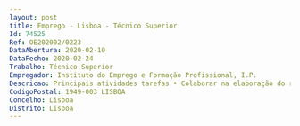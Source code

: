 ```yaml
--- 
layout: post
title: Emprego - Lisboa - Técnico Superior
Id: 74525
Ref: OE202002/0223
DataAbertura: 2020-02-10
DataFecho: 2020-02-24
Trabalho: Técnico Superior
Empregador: Instituto do Emprego e Formação Profissional, I.P.
Descricao: Principais atividades tarefas • Colaborar na elaboração do relatório anual sobre a evolução da negociação coletiva • Participar nos projetos de parceria desenvolvidos pelo Centro de Relações Laborais ao nível nacional e internacional • Proceder a recolha de dados, para acompanhar e monitorizar a negociação coletiva • Participar na elaboração de conteúdos relativos ao site do Centro de Relações Laborais.Atividades tarefas secundárias• Participar na elaboração de relatórios relativos à negociação coletiva e no desenvolvimento de projetos de cooperação com entidades nacionais e internacionais congéneres.
CodigoPostal: 1949-003 LISBOA
Concelho: Lisboa
Distrito: Lisboa
--- 
```

